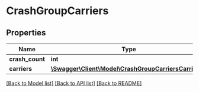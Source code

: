 # CrashGroupCarriers

## Properties
Name | Type | Description | Notes
------------ | ------------- | ------------- | -------------
**crash_count** | **int** |  | [optional] 
**carriers** | [**\Swagger\Client\Model\CrashGroupCarriersCarriers[]**](CrashGroupCarriersCarriers.md) |  | [optional] 

[[Back to Model list]](../README.md#documentation-for-models) [[Back to API list]](../README.md#documentation-for-api-endpoints) [[Back to README]](../README.md)


